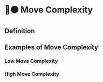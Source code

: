 # 🔷🟠 Move Complexity

## Definition




## Examples of Move Complexity



### Low Move Complexity



### High Move Complexity

